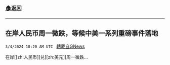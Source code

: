 ###  [:house:返回](README.md)
---


## 在岸人民币周一微跌，等候中美一系列重磅事件落地
`3/4/2024 10:20 AM UTC ` [轉載自GNews](https://gnews.org/articles/2363271)

在岸[[zh:人民币]]兑[[zh:美元]]周一微跌...
